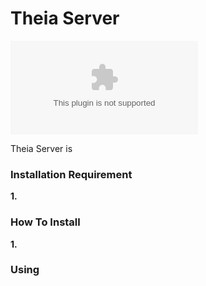 # Theia Server


![theia.png](www.zeldacw.com)

Theia Server is 



### Installation Requirement

**1.**
 

### How To Install

**1.**

### Using




